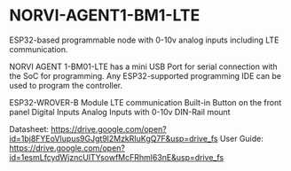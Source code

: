# NORVI-AGENT1-BM1-LTE
ESP32-based programmable node with 0-10v analog inputs including LTE communication.

NORVI AGENT 1-BM01-LTE has a mini USB Port for serial connection with the SoC for programming. 
Any ESP32-supported programming IDE can be used to program the controller.

ESP32-WROVER-B Module
LTE communication
Built-in Button on the front panel
Digital Inputs
Analog Inputs with 0-10v
DIN-Rail mount

Datasheet:   https://drive.google.com/open?id=1bj8FYEoVIupus9GJgt9l2MzkRIuKgQ7F&usp=drive_fs
User Guide:  https://drive.google.com/open?id=1esmLfcydWjzncUlTYsowfMcFRhml63nE&usp=drive_fs



